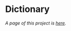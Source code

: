 # Dictionary
*A page of this project is [here](https://malancaionut.github.io/Dictionary/index.html).*
